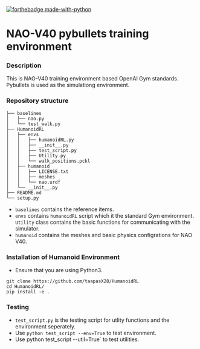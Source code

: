 [![forthebadge made-with-python](http://ForTheBadge.com/images/badges/made-with-python.svg)](https://www.python.org/) 

# NAO-V40 pybullets training environment

### Description

This is NAO-V40 training environment based OpenAI Gym standards. Pybullets is used as the simulationg environment.

### Repository structure

``` shell
├── baselines
│   ├── nao.py
│   └── test_walk.py
├── HumanoidRL
│   ├── envs
│   │   ├── humanoidRL.py
│   │   ├── __init__.py
│   │   ├── test_script.py
│   │   ├── Utility.py
│   │   └── walk_positions.pckl
│   ├── humanoid
│   │   ├── LICENSE.txt
│   │   ├── meshes
│   │   └── nao.urdf
│   └── __init__.py
├── README.md
└── setup.py
```
- `baselines` contains the reference items.
- `envs` contains `humanoidRL` script which it the standard Gym environment. `Utility` class contains the basic functions for communicating with the simulator.
- `humanoid` contains the meshes and basic physics configrations for NAO V40. 

### Installation of Humanoid Environment

- Ensure that you are using Python3.

``` shell
git clone https://github.com/taapasX28/HumanoidRL
cd HumanoidRL/
pip install -e .
```

### Testing

- `test_script.py` is the testing script for utlity functions and the environment seperately.
- Use `python test_script --env=True` to test environment.
- Use python test_script --util=True` to test utilities.
